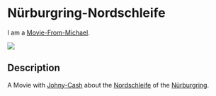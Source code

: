 # Nürburgring-Nordschleife

I am a [Movie-From-Michael](1111.md).

![](1971100006.video_player)

## Description

A Movie with [Johny-Cash](404.md) about the [Nordschleife](404.md) of the [Nürburgring](404.md).
